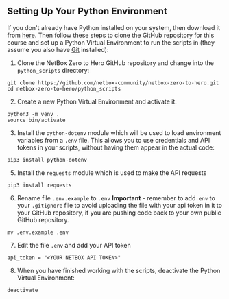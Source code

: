 ## Setting Up Your Python Environment
If you don't already have Python installed on your system, then download it from [here](https://www.python.org/downloads/). Then follow these steps to clone the GitHub repository for this course and set up a Python Virtual Environment to run the scripts in (they assume you also have [Git](https://github.com/git-guides/install-git) installed):

1. Clone the NetBox Zero to Hero GitHub repository and change into the `python_scripts` directory:
```
git clone https://github.com/netbox-community/netbox-zero-to-hero.git
cd netbox-zero-to-hero/python_scripts
```

2. Create a new Python Virtual Environment and activate it:
```
python3 -m venv .
source bin/activate
```
3. Install the `python-dotenv` module which will be used to load environment variables from a `.env` file. This allows you to use credentials and API tokens in your scripts, without having them appear in the actual code:
```
pip3 install python-dotenv
```
5. Install the `requests` module which is used to make the API requests
```
pip3 install requests
```
6. Rename file `.env.example` to `.env` **Important** - remember to add`.env` to your `.gitignore` file to avoid uploading the file with your api token in it to your GitHub repository, if you are pushing code back to your own public GitHub repository.
```
mv .env.example .env
```
7. Edit the file `.env` and add your API token
```
api_token = "<YOUR NETBOX API TOKEN>"
```
8. When you have finished working with the scripts, deactivate the Python Virtual Environment:
```
deactivate
```